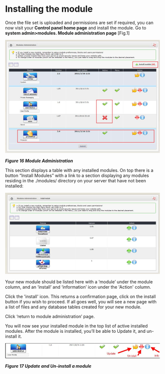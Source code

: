 # Installing the module

Once the file set is uploaded and permissions are set if required, you can now visit your **Control panel home page** and install the module. Go to **system admin&gt;modules. Module administration page** \[Fig.1\]

![img\_88.jpg](../../.gitbook/assets/img_88.jpg)

_**Figure 16 Module Administration**_

This section displays a table with any installed modules. On top there is a button “Install Modules” with a link to a section displaying any modules residing in the ./modules/ directory on your server that have not been installed:

![img\_89.jpg](../../.gitbook/assets/img_89.jpg)

Your new module should be listed here with a ‘module’ under the module column, and an ‘install’ and ‘information’ icon under the 'Action' column.

Click the 'install' icon. This returns a confirmation page, click on the install button if you wish to proceed. If all goes well, you will see a new page with a list of files and any database tables created for your new module.

Click ‘return to module administration’ page.

You will now see your installed module in the top list of active installed modules. After the module is installed, you’ll be able to Update it, and un-install it.

![img\_90.jpg](../../.gitbook/assets/img_90.jpg)

_**Figure 17 Update and Un-install a module**_

